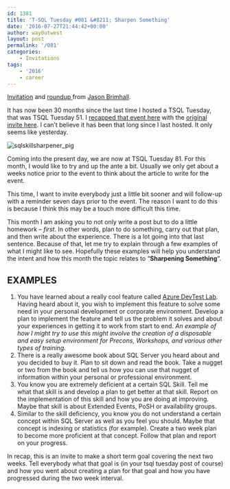 ```yaml
---
id: 1381
title: 'T-SQL Tuesday #081 &#8211; Sharpen Something'
date: '2016-07-27T21:44:42+00:00'
author: way0utwest
layout: post
permalink: '/081'
categories:
    - Invitations
tags:
    - '2016'
    - career
---
```


[Invitation](http://jasonbrimhall.info/2016/07/27/t-sql-tuesday-081-sharpen-something/) and [roundup ](http://jasonbrimhall.info/2016/08/18/t-sql-tuesday-081-recap/)from [Jason Brimhall](http://jasonbrimhall.info/).

It has now been 30 months since the last time I hosted a TSQL Tuesday, that was TSQL Tuesday 51. I [recapped that event here](http://bit.ly/1oQkFTz) with the [original invite here](http://bit.ly/1ikg6fJ). I can’t believe it has been that long since I last hosted. It only seems like yesterday.

![sqlskillsharpener_pig](http://jasonbrimhall.info/wp-content/uploads/2016/07/sqlskillsharpener_pig.png)

Coming into the present day, we are now at TSQL Tuesday 81. For this month, I would like to try and up the ante a bit. Usually we only get about a weeks notice prior to the event to think about the article to write for the event.

This time, I want to invite everybody just a little bit sooner and will follow-up with a reminder seven days prior to the event. The reason I want to do this is because I think this may be a touch more difficult this time.

This month I am asking you to not only write a post but to do a little homework – *first*. In other words, plan to do something, carry out that plan, and then write about the experience. There is a lot going into that last sentence. Because of that, let me try to explain through a few examples of what I might like to see. Hopefully these examples will help you understand the intent and how this month the topic relates to “**Sharpening Something**“.

## EXAMPLES

1. You have learned about a really cool feature called [Azure DevTest Lab](https://azure.microsoft.com/en-us/services/devtest-lab/). Having heard about it, you wish to implement this feature to solve some need in your personal development or corporate environment. Develop a plan to implement the feature and tell us the problem it solves and about your experiences in getting it to work from start to end. *An example of how I might try to use this might involve the creation of a disposable and easy setup environment for Precons, Workshops, and various other types of training.*
2. There is a really awesome book about SQL Server you heard about and you decided to buy it. Plan to sit down and read the book. Take a nugget or two from the book and tell us how you can use that nugget of information within your personal or professional environment.
3. You know you are extremely deficient at a certain SQL Skill. Tell me what that skill is and develop a plan to get better at that skill. Report on the implementation of this skill and how you are doing at improving. Maybe that skill is about Extended Events, PoSH or availability groups.
4. Similar to the skill deficiency, you know you do not understand a certain concept within SQL Server as well as you feel you should. Maybe that concept is indexing or statistics (for example). Create a two week plan to become more proficient at that concept. Follow that plan and report on your progress.

In recap, this is an invite to make a short term goal covering the next two weeks. Tell everybody what that goal is (in your tsql tuesday post of course) and how you went about creating a plan for that goal and how you have progressed during the two week interval.